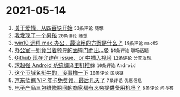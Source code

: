 # 2021-05-14

1. [关于爱情，从四百块开始](https://www.v2ex.com/t/776822) `52条评论` `随想`
1. [我发现了一个男孩](https://www.v2ex.com/t/776827) `20条评论` `随想`
1. [win10 远程 mac 办公，最流畅的方案是什么？](https://www.v2ex.com/t/776825) `19条评论` `macOS`
1. [办公室一姐竟当着领导的面摔门而出...😨](https://www.v2ex.com/t/776840) `14条评论` `职场话题`
1. [Github 现在允许在 issue、pr 中插入视频](https://www.v2ex.com/t/776826) `12条评论` `分享发现`
1. [求超强 Android 系统编译主机推荐](https://www.v2ex.com/t/776838) `10条评论` `Android`
1. [这个币域名挺牛的，没事撸一下](https://www.v2ex.com/t/776830) `10条评论` `区块链`
1. [京东蓝鲸 VIP 年卡免费领，最后几天了](https://www.v2ex.com/t/776834) `7条评论` `优惠信息`
1. [电子产品三包维修期间的商家都有义务提供备用机吗？](https://www.v2ex.com/t/776828) `6条评论` `问与答`
